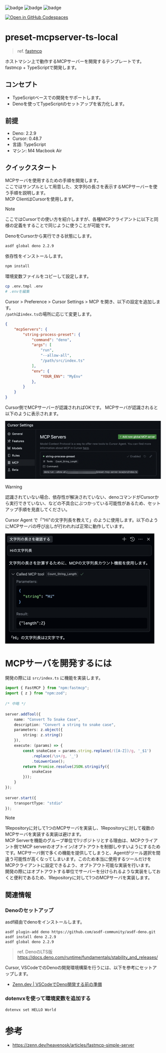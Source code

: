 ![badge](https://img.shields.io/badge/TypeScript-3178C6?logo=typescript&logoColor=white)
![badge](https://img.shields.io/badge/Deno-000000?logo=deno&logoColor=white)
![badge](https://img.shields.io/badge/fastmcp-3178C6)

[![Open in GitHub Codespaces](https://github.com/codespaces/badge.svg)](https://codespaces.new/Yoshida24/preset-mcpserver-ts-local)

# preset-mcpserver-ts-local
> ref. [fastmcp](https://github.com/punkpeye/fastmcp)

ホストマシン上で動作するMCPサーバーを開発するテンプレートです。  
fastmcp + TypeScriptで開発します。

## コンセプト
- TypeScriptベースでの開発をサポートします。
- Denoを使ってTypeScriptのセットアップを省力化します。

## 前提

- Deno: 2.2.9
- Cursor: 0.48.7
- 言語: TypeScript
- マシン: M4 Macbook Air

## クイックスタート
MCPサーバを使用するための手順を開発します。  
ここではサンプルとして用意した、文字列の長さを表示するMCPサーバーを使う手順を説明します。  
MCP ClientはCursorを使用します。

> [!NOTE]
> ここではCursorでの使い方を紹介しますが、各種MCPクライアントに以下と同様の定義をすることで同じように使うことが可能です。

DenoをCursorから実行できる状態にします。

```bash
asdf global deno 2.2.9
```

依存性をインストールします。

```bash
npm install
```

環境変数ファイルをコピーして設定します。

```bash
cp .env.tmpl .env
# .envを編集
```

Cursor > Preference > Cursor Settings > MCP を開き、以下の設定を追加します。  
`/path`は`index.ts`の場所に応じて変更します。

```json
{
    "mcpServers": {
        "string-process-preset": {
            "command": "deno",
            "args": [
                "run",
                "--allow-all",
                "/path/src/index.ts"
            ],
            "env": {
                "YOUR_ENV": "MyEnv"
            },
        }
    }
}
```

Cursor側でMCPサーバーが認識されればOKです。 MCPサーバが認識されると以下のように表示されます。

![img](docs/img/mcp-demo-cursor-enabled.png)

> [!WARNING]
> 認識されていない場合、依存性が解決されていない、denoコマンドがCursorから実行できていない、などの不具合にぶつかっている可能性があるため、セットアップ手順を見直してください。

Cursor Agent で「"Hi"の文字列長を教えて」のように使用します。以下のようにMCPサーバの呼び出しが行われれば正常に動作しています。

![img](docs/img/mcp-demo-cursor.png)

# MCPサーバを開発するには
開発の際には `src/index.ts` に機能を実装します。

```ts
import { FastMCP } from "npm:fastmcp";
import { z } from "npm:zod";

/* 中略 */

server.addTool({
    name: "Convert To Snake Case",
    description: "Convert a string to snake case",
    parameters: z.object({
        string: z.string()
    }),
    execute: (params) => {
        const snakeCase = params.string.replace(/([A-Z])/g, '_$1')
            .replace(/\s+/g, '_')
            .toLowerCase();
        return Promise.resolve(JSON.stringify({
            snakeCase
        }));
    }
});

server.start({
    transportType: "stdio"
});
```

> [!NOTE]
> 1Repositoryに対して1つのMCPサーバを実装し、1Repositoryに対して複数のMCPサーバを実装する実装は避けます。  
> MCP Serverを機能のグループ単位で1リポジトリとする理由は、MCPクライアント側でMCP serverのオプトイン/オプトアウトを制御しやすいようにするためです。MCPサーバ側で多くの機能を提供してしまうと、Agentがツール選択を間違う可能性が高くなってしまいます。このため本当に使用するツールだけをMCPクライアントに設定できるよう、オプトアウト可能な実装を行います。  
> 開発の際にはオプトアウトする単位でサーバーを分けられるような実装をしておくと便利であるため、1Repositoryに対して1つのMCPサーバを実装します。

## 関連情報

### Denoのセットアップ
asdf経由でdenoをインストールします。

```
asdf plugin-add deno https://github.com/asdf-community/asdf-deno.git
asdf install deno 2.2.9
asdf global deno 2.2.9
```

> ref. DenoのLTS版 https://docs.deno.com/runtime/fundamentals/stability_and_releases/

Cursor, VSCodeでのDenoの開発環境構築を行うには、以下を参考にセットアップします。  
- [Zenn.dev | VSCodeでDeno開発する前の準備](https://zenn.dev/wnr/articles/4a5be900e26e33)

### dotenvxを使って環境変数を追加する

`dotenvx set HELLO World`

# 参考
- https://zenn.dev/heavenosk/articles/fastmcp-simple-server

